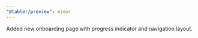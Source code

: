 ```yaml
---
"@tabler/preview": minor
---
```


Added new onboarding page with progress indicator and navigation layout.
